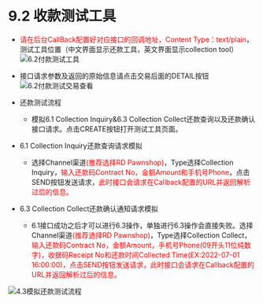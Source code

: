 # 9.2 收款测试工具

- <font color = red>请在后台CallBack配置好对应接口的回调地址，Content Type：text/plain</font>，测试工具位置（中文界面显示还款工具，英文界面显示collection tool）
![6.2付款测试工具](/public/6.2付款测试工具.png "Shiprock")

- 接口请求参数及返回的原始信息请点击交易后面的DETAIL按钮
![6.2付款测试交易查看](/public/6.2付款测试交易查看.png "Shiprock")
- 还款测试流程
    - 模拟6.1 Collection Inquiry&6.3 Collection Collect还款查询以及还款确认接口请求。点击CREATE按钮打开测试工具页面。

- 6.1 Collection Inquiry还款查询请求模拟

    - 选择Channel渠道<font color = red>(推荐选择RD Pawnshop)</font>，Type选择Collection Inquiry，<font color = red>输入还款码Contract No，金额Amount和手机号Phone</font>，点击SEND按钮发送请求，<font color = red>此时接口会请求在Callback配置的URL并返回解析过后的信息。</font>

- 6.3 Collection Collect还款确认通知请求模拟

    - 6.1接口成功之后才可以进行6.3操作，单独进行6.3操作会直接失败。选择Channel渠道<font color = red>(推荐选择RD Pawnshop)</font>，Type选择Collection Collect，<font color = red>输入还款码Contract No，金额Amount，手机号Phone(09开头11位纯数字)，收据码Receipt No和还款时间Collected Time(EX:2022-07-01 16:00:00)，点击SEND按钮发送请求，此时接口会请求在Callback配置的URL并返回解析过后的信息。</font>

![4.3模拟还款测试流程](/public/4.3模拟还款测试流程.png "Shiprock")






